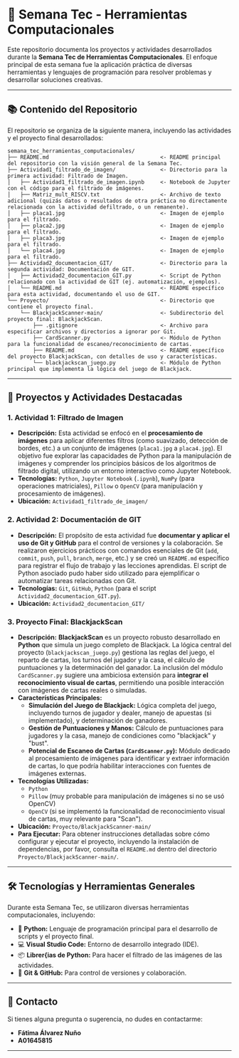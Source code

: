 # 🚀 Semana Tec - Herramientas Computacionales

Este repositorio documenta los proyectos y actividades desarrollados durante la **Semana Tec de Herramientas Computacionales**. El enfoque principal de esta semana fue la aplicación práctica de diversas herramientas y lenguajes de programación para resolver problemas y desarrollar soluciones creativas.

---

## 📚 Contenido del Repositorio

El repositorio se organiza de la siguiente manera, incluyendo las actividades y el proyecto final desarrollados:
```
semana_tec_herramientas_computacionales/
├── README.md                                   <- README principal del repositorio con la visión general de la Semana Tec.
├── Actividad1_filtrado_de_imagen/              <- Directorio para la primera actividad: Filtrado de Imagen.
│   ├── Actividad1_filtrado_de_imagen.ipynb     <- Notebook de Jupyter con el código para el filtrado de imágenes.
│   ├── Matriz_mult_RISCV.txt                   <- Archivo de texto adicional (quizás datos o resultados de otra práctica no directamente relacionada con la actividad defiltrado, o un remanente).
│   ├── placa1.jpg                              <- Imagen de ejemplo para el filtrado.
│   ├── placa2.jpg                              <- Imagen de ejemplo para el filtrado.
│   ├── placa3.jpg                              <- Imagen de ejemplo para el filtrado.
│   └── placa4.jpg                              <- Imagen de ejemplo para el filtrado.
├── Actividad2_documentacion_GIT/               <- Directorio para la segunda actividad: Documentación de GIT.
│   ├── Actividad2_documentacion_GIT.py         <- Script de Python relacionado con la actividad de GIT (ej. automatización, ejemplos).
│   └── README.md                               <- README específico para esta actividad, documentando el uso de GIT.
└── Proyecto/                                   <- Directorio que contiene el proyecto final.
    └── BlackjackScanner-main/                  <- Subdirectorio del proyecto final: BlackjackScan.
        ├── .gitignore                          <- Archivo para especificar archivos y directorios a ignorar por Git.
        ├── CardScanner.py                      <- Módulo de Python para la funcionalidad de escaneo/reconocimiento de cartas.
        ├── README.md                           <- README específico del proyecto BlackjackScan, con detalles de uso y características.
        └── blackjackscan_juego.py              <- Módulo de Python principal que implementa la lógica del juego de Blackjack.        
```
---

## 🎯 Proyectos y Actividades Destacadas

### 1. Actividad 1: Filtrado de Imagen
* **Descripción:** Esta actividad se enfocó en el **procesamiento de imágenes** para aplicar diferentes filtros (como suavizado, detección de bordes, etc.) a un conjunto de imágenes (`placa1.jpg` a `placa4.jpg`). El objetivo fue explorar las capacidades de Python para la manipulación de imágenes y comprender los principios básicos de los algoritmos de filtrado digital, utilizando un entorno interactivo como Jupyter Notebook.
* **Tecnologías:** `Python`, `Jupyter Notebook` (`.ipynb`), `NumPy` (para operaciones matriciales), `Pillow` o `OpenCV` (para manipulación y procesamiento de imágenes).
* **Ubicación:** `Actividad1_filtrado_de_imagen/`

### 2. Actividad 2: Documentación de GIT
* **Descripción:** El propósito de esta actividad fue **documentar y aplicar el uso de Git y GitHub** para el control de versiones y la colaboración. Se realizaron ejercicios prácticos con comandos esenciales de Git (`add`, `commit`, `push`, `pull`, `branch`, `merge`, etc.) y se creó un `README.md` específico para registrar el flujo de trabajo y las lecciones aprendidas. El script de Python asociado pudo haber sido utilizado para ejemplificar o automatizar tareas relacionadas con Git.
* **Tecnologías:** `Git`, `GitHub`, `Python` (para el script `Actividad2_documentacion_GIT.py`).
* **Ubicación:** `Actividad2_documentacion_GIT/`

### 3. Proyecto Final: BlackjackScan

* **Descripción:** **BlackjackScan** es un proyecto robusto desarrollado en **Python** que simula un juego completo de Blackjack. La lógica central del proyecto (`blackjackscan_juego.py`) gestiona las reglas del juego, el reparto de cartas, los turnos del jugador y la casa, el cálculo de puntuaciones y la determinación del ganador. La inclusión del módulo `CardScanner.py` sugiere una ambiciosa extensión para **integrar el reconocimiento visual de cartas**, permitiendo una posible interacción con imágenes de cartas reales o simuladas.
* **Características Principales:**
    * **Simulación del Juego de Blackjack:** Lógica completa del juego, incluyendo turnos de jugador y dealer, manejo de apuestas (si implementado), y determinación de ganadores.
    * **Gestión de Puntuaciones y Manos:** Cálculo de puntuaciones para jugadores y la casa, manejo de condiciones como "blackjack" y "bust".
    * **Potencial de Escaneo de Cartas (`CardScanner.py`):** Módulo dedicado al procesamiento de imágenes para identificar y extraer información de cartas, lo que podría habilitar interacciones con fuentes de imágenes externas.
* **Tecnologías Utilizadas:**
    * `Python`
    * `Pillow` (muy probable para manipulación de imágenes si no se usó OpenCV)
    * `OpenCV` (si se implementó la funcionalidad de reconocimiento visual de cartas, muy relevante para "Scan").
* **Ubicación:** `Proyecto/BlackjackScanner-main/`
* **Para Ejecutar:** Para obtener instrucciones detalladas sobre cómo configurar y ejecutar el proyecto, incluyendo la instalación de dependencias, por favor, consulta el `README.md` dentro del directorio `Proyecto/BlackjackScanner-main/`.

---

## 🛠️ Tecnologías y Herramientas Generales

Durante esta Semana Tec, se utilizaron diversas herramientas computacionales, incluyendo:

* 🐍 **Python:** Lenguaje de programación principal para el desarrollo de scripts y el proyecto final.
* 💻 **Visual Studio Code:** Entorno de desarrollo integrado (IDE).
* 📦 **Librer{ias de Python:** Para hacer el filtrado de las imágenes de las actividades.
* 🚀 **Git & GitHub:** Para control de versiones y colaboración.

---

## 📝 Contacto

Si tienes alguna pregunta o sugerencia, no dudes en contactarme:

* **Fátima Álvarez Nuño**
* **A01645815**

---
